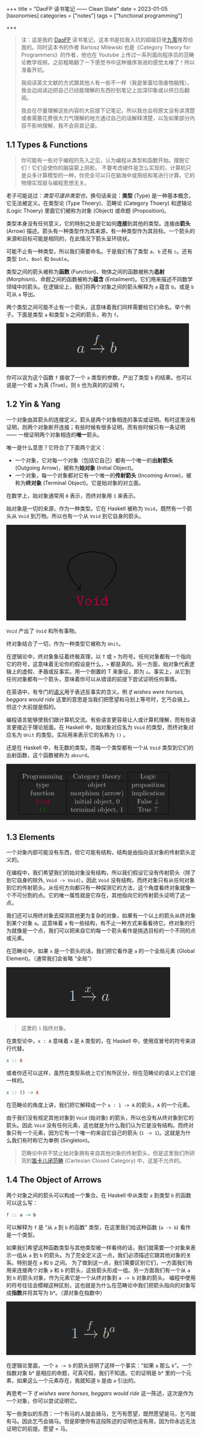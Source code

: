 +++
title = "DaoFP 读书笔记 —— Clean Slate"
date = 2023-01-05
[taxonomies]
categories = ["notes"]
tags = ["functional programming"]

+++

>注：这是我的 [DaoFP](https://github.com/BartoszMilewski/DaoFP) 读书笔记，这本书是拉我入坑的超级巨佬[九零](https://github.com/a9032676)推荐给我的。同时这本书的作者 Bartosz Milewski 也是《Category Theory for Programmers》的作者，他也在 Youtube 上传过一系列面向程序员的范畴论教学视频，之前粗略翻了一下感觉书中这种循序渐进的感觉太棒了！所以准备开坑。
>
>我阅读英文文献的方式跟其他人有一些不一样（我是笨蛋垃圾废物脑残）。我会边阅读边把自己已经能理解的东西抄到笔记上加深印象或以供日后翻阅。
>
>我会在尽量理解这些内容的大前提下记笔记，所以我也会将原文没有讲清楚或者需要花费很大力气理解的地方通过自己的话解释清楚，以及如果部分内容不影响理解，我不会将其记录。

## 1.1 Types & Functions

> 你可能有一些对于编程的先入之见，认为编程从类型和函数开始。摆脱它们！它们会使你的脑袋蒙上阴影。
> 不要考虑硬件是怎么实现的，计算机只是众多计算模型的一种，你完全可以只在脑海中或用纸和笔进行计算。它的物理实现层与编程思想无关。

老子可能说过：*类型可道非类型也*，换句话来说：**类型** (Type) 是一种基本概念，它无法被定义。在类型论 (Type Thoery)、范畴论 (Category Thoery) 和逻辑论 (Logic Thoery) 里面它们被称为对象 (Object) 或命题 (Proposition)。

类型本身没有任何意义，它的特别之处是它如何**连接**到其他的类型。连接由**箭头** (Arrow) 描述。箭头有一种类型作为其来源，有一种类型作为其目标。一个箭头的来源和目标可能是相同的，在此情况下箭头呈环绕状。

可能不止有一种类型，所以我们需要命名。于是我们有了类型 `a`、`b` 还有 `c`。还有类型 `Int`、`Bool` 和 `Double`。

类型之间的箭头被称为**函数** (Function)、物体之间的函数被称为**态射** (Morphism)、命题之间的函数被称为**蕴含** (Entailment)。它们用来描述不同数学领域中的箭头。在逻辑论上，我们将两个对象之间的箭头解释为 `a` 蕴含 `b`。或是 `b` 可从 `a` 导出。

两个类型之间可能不止有一个箭头，这意味着我们同样需要给它们命名。举个例子。下面是类型 `a` 和类型 `b` 之间的箭头，称为 `f`。

![](01.png)

你可以说为这个函数 `f` 接收了一个 `a` 类型的参数，产出了类型 `b` 的结果。也可以说是一个若 `a` 为真 (True)，则 `b` 也为真的的证明 `f`。

## 1.2 Yin & Yang

一个对象由其箭头的连接定义，箭头是两个对象相连的事实或证明。有时这里没有证明，则两个对象断开连接；有些时候有很多证明，而有些时候只有一条证明 —— 一根证明两个对象相连的**唯一**箭头。

唯一是什么意思？它符合了下面两个定义：
- 一个对象，它对每一个对象（包括它自己）都有一个唯一的**出射箭头** (Outgoing Arrow)，被称为**始对象** (Initial Object)。
- 一个对象，每一个对象都对它有一个唯一的**传射箭头** (Incoming Arrow)，被称为**终对象** (Terminal Object)。它是始对象的对立面。

在数学上，始对象通常用 `0` 表示，而终对象用 `1` 来表示。

始对象是一切的来源，作为一种类型。它在 Haskell 被称为 `Void`，既然有一个箭头从 `Void` 到万物。所以也有一个从 `Void` 到它自身的箭头。

![](02.png)

`Void` 产出了 `Void` 和所有事物。

终对象结合了一切，作为一种类型它被称为 `Unit`。

在逻辑论中，终对象象征着终极真理，以 `T` 或 `>` 为符号。任何对象都有一个指向它的符号，这意味着无论你的假设是什么，`>` 都是真的。另一方面，始对象代表逻辑上的虚假、矛盾或反事实。用一个倒置的 T 来象征，即为 `⊥`。事实上，从它到任何对象都有一个箭头，意味着你可以从错误的前提下尝试证明任何事情。

在英语中，有专门的[语义](https://en.wikipedia.org/wiki/Counterfactual_conditional)用于表述反事实的含义。例 *If wishes were horses, beggars would ride* 这里的意思是当我们把愿望和马划上等号时，乞丐会骑上。但这个大前提是假的。

编程语言能够使我们跟计算机交流。有些语言更容易让人或计算机理解，而有些语言更接近于理论层面。在 Haskell 中，始对象对应名为 `Void` 的类型，而终对象对应名为 `Unit` 的类型。实际用来表示它的名称为 `()` 。

还是在 Haskell 中，有无数的类型。而每一个类型都有一个从 `Void` 类型到它们的出射函数，这个函数被称为 `absurd`。

![](03.png)

## 1.3 Elements

一个对象内部可能没有东西，但它可能有结构，结构是由指向该对象的传射箭头定义的。

在编程中，我们希望我们的始对象没有结构，所以我们假设它没有传射箭头（除了到它自身的除外, `Void -> Void`）。因此 `Void` 没有结构，而终对象只有从任何对象到它的传射箭头。从任何方向都只有一种探测它的方法，这个角度看终对象就像一个不可分割的点。它的唯一属性就是它存在，其他指向它的传射箭头证明了这一点。

我们还可以用终对象去探测其他更为复杂的对象，如果有一个以上的箭头从终对象到某个对象 `a`。这意味着 `a` 有一些结构，有不止一种方式来看看待它。终对象的行为就像是一个点，我们可以把来自它的每一个箭头看作是挑选目标的一个不同的点或元素。

在范畴论中，如果 `x` 是一个箭头的话，我们把它看作是 `a` 的一个全局元素 (Global Element)。（通常我们会省略 “全局”）

![](04.png)

> 这里的 `1` 指终对象。

在类型论中，`x : A` 意味着 `x` 是 `A` 类型的，在 Haskell 中，使用双冒号的符号来进行代替。

```haskell
x :: A
```

或者你还可以这样，虽然在类型系统上它们有所区分，但在范畴论的语义上它们是一样的。

```haskell
x :: () -> A
```

在范畴论的角度上讲，我们把它解释成一个 `x : 1 -> A` 的箭头，`A` 的一个元素。

由于我们没有规定其他对象到 `Void` (始对象) 的箭头，所以也没有从终对象到它的箭头。因此 `Void` 没有任何元素，这也就是为什么我们认为它是没有结构。而终对象只有一个元素，因为它有一个唯一的来自它自己的箭头 (`1 -> 1`)。这就是为什么我们有时称它为单例 (Singleton)。

> 范畴论中并不禁止始对象拥有来自其他对象的传射箭头，但是这里我们所研究的[笛卡儿闭范畴](https://en.wikipedia.org/wiki/Cartesian_closed_category) (Cartesian Closed Category) 中，这是不允许的。

## 1.4 The Object of Arrows

两个对象之间的箭头可以构成一个集合。在 Haskell 中从类型 `a` 到类型 `b` 的函数可以这么写：

```haskell
f :: a -> b
```

可以解释为 `f` 是 “从 `a` 到 `b` 的函数” 类型，在这里我们给这种函数 (`a -> b`) 看作是一个类型。

如果我们希望这种函数类型与其他类型被一样看待的话，我们就需要一个对象来表示一组从 `a` 到 `b` 的箭头。为了完全定义这一点，我们必须描述它跟其他对象的关系。特别是在 `a` 和 `b` 之间。
为了做到这一点，我们需要区别它们，一方面我们有用来连接两个对象 `a` 和 `b` 的箭头，这些箭头形成一组。另一方面我们有一个从 `a` 到 `b` 的箭头对象，作为元素它是一个从终对象到 `a -> b` 对象的箭头。
编程中使用的符号往往会模糊这种区别，这也就是为什么在范畴论中我们把箭头指向的对象写成**指数**并将其写为 bᵃ。（源对象在指数中）

![](05.png)

在逻辑论里面，一个 `a -> b` 的箭头说明了这样一个事实：“如果 `a` 那么 `b`”。一个指数对象 bᵃ 是相应的命题，可真可假，我们不知道。它的证明是 bᵃ 里的一个元素，如果这么一个元素存在，我就知道 `b` 是由 `a` 引出的。

再思考一下 *If wishes were horses, beggars would ride* 这一陈述，这次是作为一个对象，你可以尝试证明它。

写一些类似的东西：一个有马的人就会骑马，乞丐有愿望，既然愿望是马，乞丐就有马。因此乞丐会骑马。但是即使你有这段陈述的证明也没有用，因为你永远无法证明它的前提。愿望 = 马。